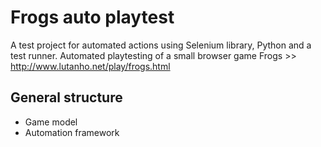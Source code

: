 # Frogs auto playtest

A test project for automated actions using Selenium library, Python and a test runner.
Automated playtesting of a small browser game Frogs >> http://www.lutanho.net/play/frogs.html

## General structure

* Game model
* Automation framework
